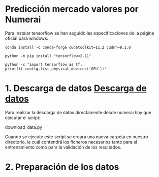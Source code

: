 # Predicción mercado valores por Numerai

Para instalar tensorflow se han seguido las especificaciones de la página oficial para windows:
```
conda install -c conda-forge cudatoolkit=11.2 cudnn=8.1.0

python -m pip install "tensorflow<2.11"

python -c "import tensorflow as tf; print(tf.config.list_physical_devices('GPU'))"
```

# 1. Descarga de datos  [Descarga de datos](https://github.com/PacoBermudez/tfm_modelo_mervado_valores/blob/main/download_data.py)

Para realizar la descarga de datos directamente desde numerai hay que ejecutar el script:

download_data.py

Cuando se ejecute este script se creara una nueva carpeta en nuestro directorio, la cuál contendrá los ficheros necesarios tanto para el entrenamiento como para la validación de los resultados.

# 2. Preparación de los datos 
